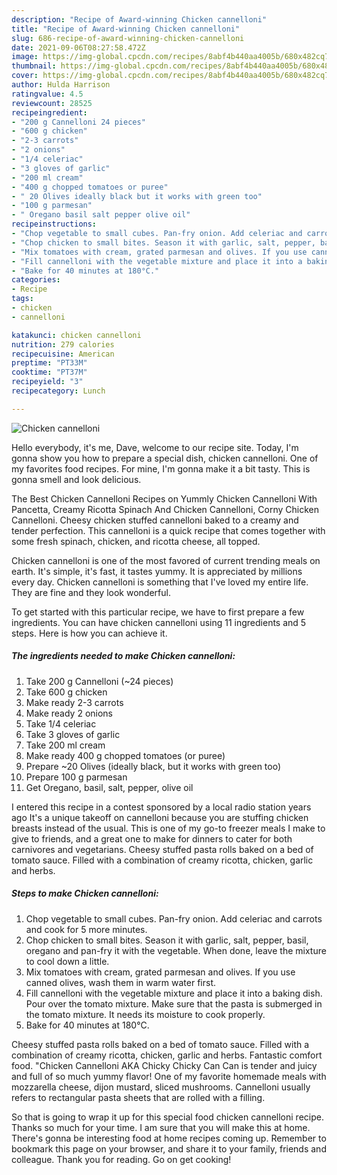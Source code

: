 ```yaml
---
description: "Recipe of Award-winning Chicken cannelloni"
title: "Recipe of Award-winning Chicken cannelloni"
slug: 686-recipe-of-award-winning-chicken-cannelloni
date: 2021-09-06T08:27:58.472Z
image: https://img-global.cpcdn.com/recipes/8abf4b440aa4005b/680x482cq70/chicken-cannelloni-recipe-main-photo.jpg
thumbnail: https://img-global.cpcdn.com/recipes/8abf4b440aa4005b/680x482cq70/chicken-cannelloni-recipe-main-photo.jpg
cover: https://img-global.cpcdn.com/recipes/8abf4b440aa4005b/680x482cq70/chicken-cannelloni-recipe-main-photo.jpg
author: Hulda Harrison
ratingvalue: 4.5
reviewcount: 28525
recipeingredient:
- "200 g Cannelloni 24 pieces"
- "600 g chicken"
- "2-3 carrots"
- "2 onions"
- "1/4 celeriac"
- "3 gloves of garlic"
- "200 ml cream"
- "400 g chopped tomatoes or puree"
- " 20 Olives ideally black but it works with green too"
- "100 g parmesan"
- " Oregano basil salt pepper olive oil"
recipeinstructions:
- "Chop vegetable to small cubes. Pan-fry onion. Add celeriac and carrots and cook for 5 more minutes."
- "Chop chicken to small bites. Season it with garlic, salt, pepper, basil, oregano and pan-fry it with the vegetable. When done, leave the mixture to cool down a little."
- "Mix tomatoes with cream, grated parmesan and olives. If you use canned olives, wash them in warm water first."
- "Fill cannelloni with the vegetable mixture and place it into a baking dish. Pour over the tomato mixture. Make sure that the pasta is submerged in the tomato mixture. It needs its moisture to cook properly."
- "Bake for 40 minutes at 180°C."
categories:
- Recipe
tags:
- chicken
- cannelloni

katakunci: chicken cannelloni 
nutrition: 279 calories
recipecuisine: American
preptime: "PT33M"
cooktime: "PT37M"
recipeyield: "3"
recipecategory: Lunch

---
```



![Chicken cannelloni](https://img-global.cpcdn.com/recipes/8abf4b440aa4005b/680x482cq70/chicken-cannelloni-recipe-main-photo.jpg)

Hello everybody, it's me, Dave, welcome to our recipe site. Today, I'm gonna show you how to prepare a special dish, chicken cannelloni. One of my favorites food recipes. For mine, I'm gonna make it a bit tasty. This is gonna smell and look delicious.

The Best Chicken Cannelloni Recipes on Yummly Chicken Cannelloni With Pancetta, Creamy Ricotta Spinach And Chicken Cannelloni, Corny Chicken Cannelloni. Cheesy chicken stuffed cannelloni baked to a creamy and tender perfection. This cannelloni is a quick recipe that comes together with some fresh spinach, chicken, and ricotta cheese, all topped.

Chicken cannelloni is one of the most favored of current trending meals on earth. It's simple, it's fast, it tastes yummy. It is appreciated by millions every day. Chicken cannelloni is something that I've loved my entire life. They are fine and they look wonderful.


To get started with this particular recipe, we have to first prepare a few ingredients. You can have chicken cannelloni using 11 ingredients and 5 steps. Here is how you can achieve it.

<!--inarticleads1-->

##### The ingredients needed to make Chicken cannelloni:

1. Take 200 g Cannelloni (~24 pieces)
1. Take 600 g chicken
1. Make ready 2-3 carrots
1. Make ready 2 onions
1. Take 1/4 celeriac
1. Take 3 gloves of garlic
1. Take 200 ml cream
1. Make ready 400 g chopped tomatoes (or puree)
1. Prepare  ~20 Olives (ideally black, but it works with green too)
1. Prepare 100 g parmesan
1. Get  Oregano, basil, salt, pepper, olive oil


I entered this recipe in a contest sponsored by a local radio station years ago It&#39;s a unique takeoff on cannelloni because you are stuffing chicken breasts instead of the usual. This is one of my go-to freezer meals I make to give to friends, and a great one to make for dinners to cater for both carnivores and vegetarians. Cheesy stuffed pasta rolls baked on a bed of tomato sauce. Filled with a combination of creamy ricotta, chicken, garlic and herbs. 

<!--inarticleads2-->

##### Steps to make Chicken cannelloni:

1. Chop vegetable to small cubes. Pan-fry onion. Add celeriac and carrots and cook for 5 more minutes.
1. Chop chicken to small bites. Season it with garlic, salt, pepper, basil, oregano and pan-fry it with the vegetable. When done, leave the mixture to cool down a little.
1. Mix tomatoes with cream, grated parmesan and olives. If you use canned olives, wash them in warm water first.
1. Fill cannelloni with the vegetable mixture and place it into a baking dish. Pour over the tomato mixture. Make sure that the pasta is submerged in the tomato mixture. It needs its moisture to cook properly.
1. Bake for 40 minutes at 180°C.


Cheesy stuffed pasta rolls baked on a bed of tomato sauce. Filled with a combination of creamy ricotta, chicken, garlic and herbs. Fantastic comfort food. &#34;Chicken Cannelloni AKA Chicky Chicky Can Can is tender and juicy and full of so much yummy flavor! One of my favorite homemade meals with mozzarella cheese, dijon mustard, sliced mushrooms. Cannelloni usually refers to rectangular pasta sheets that are rolled with a filling. 

So that is going to wrap it up for this special food chicken cannelloni recipe. Thanks so much for your time. I am sure that you will make this at home. There's gonna be interesting food at home recipes coming up. Remember to bookmark this page on your browser, and share it to your family, friends and colleague. Thank you for reading. Go on get cooking!
